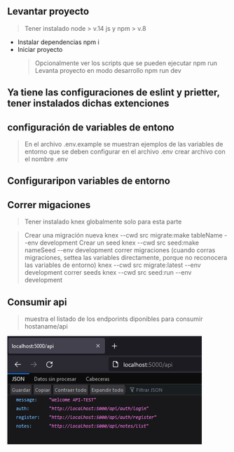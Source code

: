 ## Levantar proyecto 
> Tener instalado node > v.14 js y npm > v.8
* Instalar dependencias 
     npm i
* Iniciar proyecto 
    > Opcionalmente  ver los scripts que se pueden ejecutar
    npm run
    > Levanta proyecto en modo desarrollo
    npm run dev 

## Ya tiene las configuraciones de eslint y prietter, tener instalados dichas extenciones

## configuración de variables de entono
 > En el archivo .env.example se muestran ejemplos de las variables de entorno que se deben  configurar en el archivo .env
    crear archivo con el nombre .env

## Configuraripon  variables de entorno

## Correr migaciones
> Tener instalado knex globalmente solo para esta parte

> Crear una migración nueva
    knex --cwd src migrate:make tableName --env development
> Crear un seed
    knex --cwd src seed:make nameSeed --env development
> correr migraciones (cuando corras migraciones, settea las variables directamente, porque no reconocera las variables de entorno)
    knex --cwd src migrate:latest --env development
> correr seeds
    knex --cwd src seed:run --env development

## Consumir api
 > muestra el listado de los endporints diponibles para consumir
   hostaname/api
   <img src="./src/assets/endpoints-api.png" alt="My api"/>
